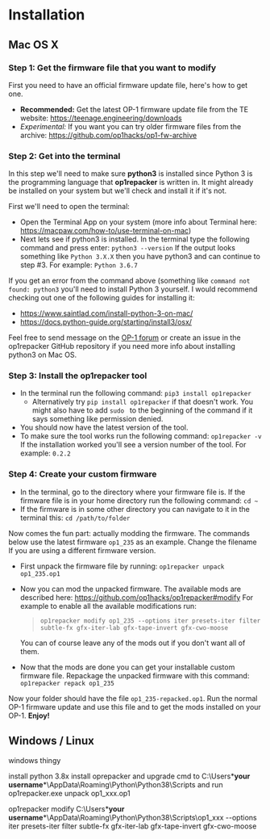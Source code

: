 # Installation


## Mac OS X

### Step 1: Get the firmware file that you want to modify

First you need to have an official firmware update file, here's how to get one.

- **Recommended:** Get the latest OP-1 firmware update file from the TE website: https://teenage.engineering/downloads
- *Experimental:* If you want you can try older firmware files from the archive: https://github.com/op1hacks/op1-fw-archive

### Step 2: Get into the terminal

In this step we'll need to make sure  **python3**  is installed since Python 3 is the programming
language that **op1repacker** is written in. It might already be installed on your system but we'll
check and install it if it's not.

First we'll need to open the terminal:
- Open the Terminal App on your system (more info about Terminal here: https://macpaw.com/how-to/use-terminal-on-mac)
- Next lets see if python3 is installed.
  In the terminal type the following command and press enter:
```python3 --version```
  If the output looks something like `Python 3.X.X` then you have python3 and can continue to step #3. For example:
```Python 3.6.7```

If you get an error from the command above (something like `command not found: python3` you'll need to install Python 3 yourself. I would recommend checking out one of the following guides for installing it:
 - https://www.saintlad.com/install-python-3-on-mac/
 - https://docs.python-guide.org/starting/install3/osx/

Feel free to send message on the [OP-1 forum](https://op-forums.com/) or create an issue in the op1repacker GitHub repository if you need more info about installing python3 on Mac OS.

### Step 3: Install the op1repacker tool

- In the terminal run the following command:
```pip3 install op1repacker```
    - Alternatively try `pip install op1repacker` if that doesn't work. You might also have to add `sudo ` to the beginning of the command if it says something like permission denied.
- You should now have the latest version of the tool.
- To make sure the tool works run the following command:
```op1repacker -v```
If the installation worked you'll see a version number of the tool. For example:
```0.2.2```

### Step 4: Create your custom firmware
- In the terminal, go to the directory where your firmware file is. If the firmware file is in your home directory run the following command:
```cd ~```
- If the firmware is in some other directory you can navigate to it in the terminal this:
```cd /path/to/folder```

Now comes the fun part: actually modding the firmware. The commands below use the latest firmware `op1_235` as an example. Change the filename If you are using a different firmware version.

- First unpack the firmware file by running:
```op1repacker unpack op1_235.op1```
- Now you can mod the unpacked firmware. The available mods are described here: https://github.com/op1hacks/op1repacker#modify For example to enable all the available modifications run:
    > `op1repacker modify op1_235 --options iter presets-iter filter subtle-fx gfx-iter-lab gfx-tape-invert gfx-cwo-moose`

  You can of course leave any of the mods out if you don't want all of them.
- Now that the mods are done you can get your installable custom firmware file.
Repackage the unpacked firmware with this command:
```op1repacker repack op1_235```

Now your folder should have the file ```op1_235-repacked.op1```. Run the normal OP-1 firmware update and use this file and to get the mods installed on your OP-1.
**Enjoy!**


## Windows / Linux

windows thingy

install python 3.8x
install oprepacker and upgrade
cmd to C:\Users\***your username***\AppData\Roaming\Python\Python38\Scripts and run op1repacker.exe unpack op1_xxx.op1

op1repacker modify C:\Users\***your username***\AppData\Roaming\Python\Python38\Scripts\op1_xxx --options iter presets-iter filter subtle-fx gfx-iter-lab gfx-tape-invert gfx-cwo-moose


